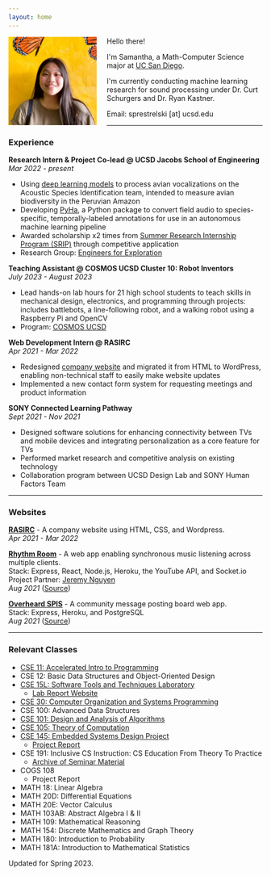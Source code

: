 ```yaml
---
layout: home
---
```

<img style="float: left; height:175px;margin:0 20px 20px 0" src="assets/sprestrelski.jpg">

Hello there!  

I'm Samantha, a Math-Computer Science major at [UC San Diego](https://ucsd.edu/).

I'm currently conducting machine learning research for sound processing under Dr. Curt Schurgers and Dr. Ryan Kastner.

Email: sprestrelski \[at\] ucsd.edu  

* * *
### Experience
**Research Intern & Project Co-lead @ UCSD Jacobs School of Engineering**  
*Mar 2022 - present*  
- Using [deep learning models](https://github.com/UCSD-E4E/acoustic-multiclass-training) to process avian vocalizations on the Acoustic Species Identification team, intended to measure avian biodiversity in the Peruvian Amazon
- Developing [PyHa](https://github.com/UCSD-E4E/PyHa/), a Python package to convert field audio to species-specific, temporally-labeled annotations for use in an autonomous machine learning pipeline
- Awarded scholarship x2 times from [Summer Research Internship Program (SRIP)](https://www.ece.ucsd.edu/undergraduate/SRIP) through competitive application
- Research Group: [Engineers for Exploration](https://e4e.ucsd.edu)

**Teaching Assistant @ COSMOS UCSD Cluster 10: Robot Inventors**  
*July 2023 - August 2023*  
- Lead hands-on lab hours for 21 high school students to teach skills in mechanical design, electronics, and programming through projects: includes battlebots, a line-following robot, and a walking robot using a Raspberry Pi and OpenCV
- Program: [COSMOS UCSD](https://jacobsschool.ucsd.edu/cosmos/clusters)

**Web Development Intern @ RASIRC**  
*Apr 2021 - Mar 2022*  
- Redesigned [company website](https://www.rasirc.com/) and migrated it from HTML to WordPress, enabling non-technical staff to easily make website updates
-  Implemented a new contact form system for requesting meetings and product information

**SONY Connected Learning Pathway**  
*Sept 2021 - Nov 2021*
- Designed software solutions for enhancing connectivity between TVs and mobile devices and integrating personalization as a core feature for TVs
- Performed market research and competitive analysis on existing technology 
- Collaboration program between UCSD Design Lab and SONY Human Factors Team  

* * *

### Websites
[**RASIRC**](https://www.rasirc.com/) - A company website using HTML, CSS, and Wordpress.  
*Apr 2021 - Mar 2022*  

[**Rhythm Room**](http://rhythmroom.herokuapp.com/) - A web app enabling synchronous music listening across multiple clients.   
Stack: Express, React, Node.js, Heroku, the YouTube API, and Socket.io  
Project Partner: [Jeremy Nguyen](https://www.linkedin.com/in/jeremynguyencs)  
*Aug 2021* ([Source](https://github.com/sprestrelski/rhythm-room))  

[**Overheard SPIS**](http://overheardspis.herokuapp.com/) - A community message posting board web app.  
Stack: Express, Heroku, and PostgreSQL     
*Aug 2021* ([Source](https://github.com/sprestrelski/overheardspis))  

* * *

### Relevant Classes
- [CSE 11: Accelerated Intro to Programming](https://ucsd-cse11-f21.github.io/syllabus.html)
- CSE 12: Basic Data Structures and Object-Oriented Design
- [CSE 15L: Software Tools and Techniques Laboratory](https://ucsd-cse15l-w22.github.io/)
    - [Lab Report Website](https://sprestrelski.github.io/cse15l-lab-reports/)
- [CSE 30: Computer Organization and Systems Programming](https://cseweb.ucsd.edu/~muller/#classes)
- CSE 100: Advanced Data Structures
- [CSE 101: Design and Analysis of Algorithms](https://cseweb.ucsd.edu/~dakane/CSE101/)
- [CSE 105: Theory of Computation](https://theory-cs.github.io/website/courseInfo.html)
- [CSE 145: Embedded Systems Design Project](https://kastner.ucsd.edu/ryan/cse145/)
  - [Project Report](https://drive.google.com/file/d/1SXEis3fDLvjq8cCrmwD2GHVhplUxQ8rj/view)
- CSE 191: Inclusive CS Instruction: CS Education From Theory To Practice
  - [Archive of Seminar Material](https://sprestrelski.notion.site/c6033b87623c4a0e9611d64c3037344d?v=85aa05c2a0cc4fd2b56208b221be501a&pvs=4)
- COGS 108
  - Project Report
- MATH 18: Linear Algebra
- MATH 20D: Differential Equations
- MATH 20E: Vector Calculus
- MATH 103AB: Abstract Algebra I & II
- MATH 109: Mathematical Reasoning
- MATH 154: Discrete Mathematics and Graph Theory
- MATH 180: Introduction to Probability
- MATH 181A: Introduction to Mathematical Statistics

Updated for Spring 2023.
